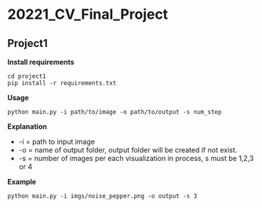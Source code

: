 # 20221_CV_Final_Project
## Project1

**Install requirements**
```
cd project1
pip install -r requirements.txt
```

**Usage**
```
python main.py -i path/to/image -o path/to/output -s num_step
```

**Explanation**
- -i = path to input image
- -o = name of output folder, output folder will be created if not exist.
- -s = number of images per each visualization in process, s must be 1,2,3 or 4

**Example**
```
python main.py -i imgs/noise_pepper.png -o output -s 3
```